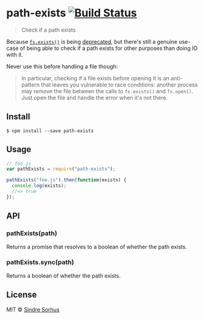 # path-exists [![Build Status](https://travis-ci.org/sindresorhus/path-exists.svg?branch=master)](https://travis-ci.org/sindresorhus/path-exists)

> Check if a path exists

Because [`fs.exists()`](https://nodejs.org/api/fs.html#fs_fs_exists_path_callback) is being [deprecated](https://github.com/iojs/io.js/issues/103), but there's still a genuine use-case of being able to check if a path exists for other purposes than doing IO with it.

Never use this before handling a file though:

> In particular, checking if a file exists before opening it is an anti-pattern that leaves you vulnerable to race conditions: another process may remove the file between the calls to `fs.exists()` and `fs.open()`. Just open the file and handle the error when it's not there.

## Install

```
$ npm install --save path-exists
```

## Usage

```js
// foo.js
var pathExists = require("path-exists");

pathExists("foo.js").then(function(exists) {
  console.log(exists);
  //=> true
});
```

## API

### pathExists(path)

Returns a promise that resolves to a boolean of whether the path exists.

### pathExists.sync(path)

Returns a boolean of whether the path exists.

## License

MIT © [Sindre Sorhus](http://sindresorhus.com)
